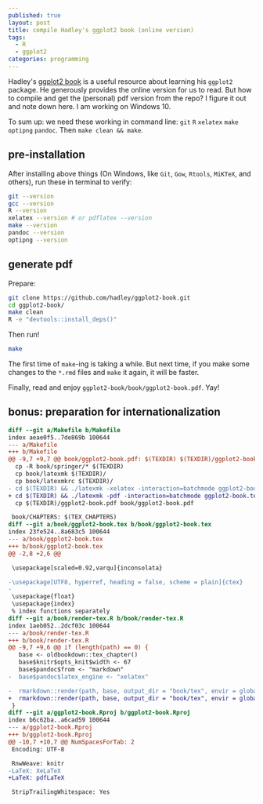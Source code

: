 ```yaml
---
published: true
layout: post
title: compile Hadley's ggplot2 book (online version)
tags:
  - R
  - ggplot2
categories: programming
---
```


Hadley's [ggplot2 book](https://github.com/hadley/ggplot2-book) is a useful resource about learning his `ggplot2` package. He generously provides the online version for us to read. But how to compile and get the (personal) pdf version from the repo? I figure it out and note down here. I am working on Windows 10.

To sum up: we need these working in command line: `git` `R` `xelatex` `make` `optipng` `pandoc`. Then `make clean && make`.

## pre-installation

After installing above things (On Windows, like `Git`, `Gow`, `Rtools`, `MiKTeX`, and others), run these in terminal to verify:

```bash
git --version
gcc --version
R --version
xelatex --version # or pdflatex --version
make --version
pandoc --version
optipng --version
```

## generate pdf

Prepare:

```bash
git clone https://github.com/hadley/ggplot2-book.git
cd ggplot2-book/
make clean
R -e "devtools::install_deps()"
```

Then run!

```bash
make
```

The first time of `make`-ing is taking a while. But next time, if you make some changes to the `*.rmd` files and `make` it again, it will be faster.

Finally, read and enjoy `ggplot2-book/book/ggplot2-book.pdf`. Yay!

## bonus: preparation for internationalization

```diff
diff --git a/Makefile b/Makefile
index aeae0f5..7de869b 100644
--- a/Makefile
+++ b/Makefile
@@ -9,7 +9,7 @@ book/ggplot2-book.pdf: $(TEXDIR) $(TEXDIR)/ggplot2-book.tex book/CHAPTERS
  cp -R book/springer/* $(TEXDIR)
  cp book/latexmk $(TEXDIR)/
  cp book/latexmkrc $(TEXDIR)/
- cd $(TEXDIR) && ./latexmk -xelatex -interaction=batchmode ggplot2-book.tex
+ cd $(TEXDIR) && ./latexmk -pdf -interaction=batchmode ggplot2-book.tex
  cp $(TEXDIR)/ggplot2-book.pdf book/ggplot2-book.pdf

 book/CHAPTERS: $(TEX_CHAPTERS)
diff --git a/book/ggplot2-book.tex b/book/ggplot2-book.tex
index 23fe524..8a683c5 100644
--- a/book/ggplot2-book.tex
+++ b/book/ggplot2-book.tex
@@ -2,8 +2,6 @@

 \usepackage[scaled=0.92,varqu]{inconsolata}

-\usepackage[UTF8, hyperref, heading = false, scheme = plain]{ctex}
-
 \usepackage{float}
 \usepackage{index}
 % index functions separately
diff --git a/book/render-tex.R b/book/render-tex.R
index 1aeb052..2dcf03c 100644
--- a/book/render-tex.R
+++ b/book/render-tex.R
@@ -9,7 +9,6 @@ if (length(path) == 0) {
   base <- oldbookdown::tex_chapter()
   base$knitr$opts_knit$width <- 67
   base$pandoc$from <- "markdown"
-  base$pandoc$latex_engine <- "xelatex"

-  rmarkdown::render(path, base, output_dir = "book/tex", envir = globalenv(), quiet = TRUE, encoding = "UTF-8")
+  rmarkdown::render(path, base, output_dir = "book/tex", envir = globalenv(), quiet = TRUE)
 }
diff --git a/ggplot2-book.Rproj b/ggplot2-book.Rproj
index b6c62ba..a6cad59 100644
--- a/ggplot2-book.Rproj
+++ b/ggplot2-book.Rproj
@@ -10,7 +10,7 @@ NumSpacesForTab: 2
 Encoding: UTF-8

 RnwWeave: knitr
-LaTeX: XeLaTeX
+LaTeX: pdfLaTeX

 StripTrailingWhitespace: Yes
```
